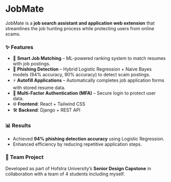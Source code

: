 # JobMate  
JobMate is a **job search assistant and application web extension** that streamlines the job hunting process while protecting users from online scams.  

### ✨ Features
- 🔎 **Smart Job Matching** – ML-powered ranking system to match resumes with job postings.  
- 🤖 **Phishing Detection** – Hybrid Logistic Regression + Naive Bayes models (94% accuracy, 90% accuracy) to detect scam postings.  
- ⚡ **Autofill Applications** – Automatically completes job application forms with stored resume data.  
- 🔐 **Multi-Factor Authentication (MFA)** – Secure login to protect user data.  
- 🌐 **Frontend**: React + Tailwind CSS  
- 🛠 **Backend**: Django + REST API  

### 📊 Results
- Achieved **94% phishing detection accuracy** using Logistic Regression.  
- Enhanced efficiency by reducing repetitive application steps.  

### 👥 Team Project
Developed as part of Hofstra University’s **Senior Design Capstone** in collaboration with a team of 4 students including myself.
